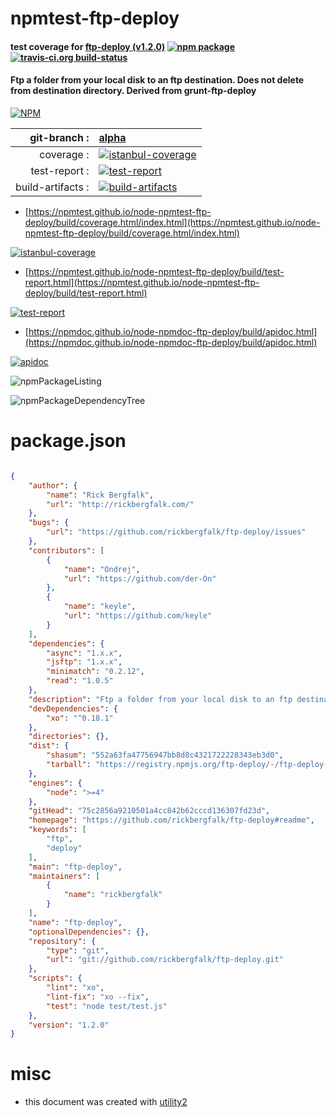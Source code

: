 # npmtest-ftp-deploy

#### test coverage for  [ftp-deploy (v1.2.0)](https://github.com/rickbergfalk/ftp-deploy#readme)  [![npm package](https://img.shields.io/npm/v/npmtest-ftp-deploy.svg?style=flat-square)](https://www.npmjs.org/package/npmtest-ftp-deploy) [![travis-ci.org build-status](https://api.travis-ci.org/npmtest/node-npmtest-ftp-deploy.svg)](https://travis-ci.org/npmtest/node-npmtest-ftp-deploy)

#### Ftp a folder from your local disk to an ftp destination. Does not delete from destination directory. Derived from grunt-ftp-deploy

[![NPM](https://nodei.co/npm/ftp-deploy.png?downloads=true&downloadRank=true&stars=true)](https://www.npmjs.com/package/ftp-deploy)

| git-branch : | [alpha](https://github.com/npmtest/node-npmtest-ftp-deploy/tree/alpha)|
|--:|:--|
| coverage : | [![istanbul-coverage](https://npmtest.github.io/node-npmtest-ftp-deploy/build/coverage.badge.svg)](https://npmtest.github.io/node-npmtest-ftp-deploy/build/coverage.html/index.html)|
| test-report : | [![test-report](https://npmtest.github.io/node-npmtest-ftp-deploy/build/test-report.badge.svg)](https://npmtest.github.io/node-npmtest-ftp-deploy/build/test-report.html)|
| build-artifacts : | [![build-artifacts](https://npmtest.github.io/node-npmtest-ftp-deploy/glyphicons_144_folder_open.png)](https://github.com/npmtest/node-npmtest-ftp-deploy/tree/gh-pages/build)|

- [https://npmtest.github.io/node-npmtest-ftp-deploy/build/coverage.html/index.html](https://npmtest.github.io/node-npmtest-ftp-deploy/build/coverage.html/index.html)

[![istanbul-coverage](https://npmtest.github.io/node-npmtest-ftp-deploy/build/screenCapture.buildCi.browser.%252Ftmp%252Fbuild%252Fcoverage.lib.html.png)](https://npmtest.github.io/node-npmtest-ftp-deploy/build/coverage.html/index.html)

- [https://npmtest.github.io/node-npmtest-ftp-deploy/build/test-report.html](https://npmtest.github.io/node-npmtest-ftp-deploy/build/test-report.html)

[![test-report](https://npmtest.github.io/node-npmtest-ftp-deploy/build/screenCapture.buildCi.browser.%252Ftmp%252Fbuild%252Ftest-report.html.png)](https://npmtest.github.io/node-npmtest-ftp-deploy/build/test-report.html)

- [https://npmdoc.github.io/node-npmdoc-ftp-deploy/build/apidoc.html](https://npmdoc.github.io/node-npmdoc-ftp-deploy/build/apidoc.html)

[![apidoc](https://npmdoc.github.io/node-npmdoc-ftp-deploy/build/screenCapture.buildCi.browser.%252Ftmp%252Fbuild%252Fapidoc.html.png)](https://npmdoc.github.io/node-npmdoc-ftp-deploy/build/apidoc.html)

![npmPackageListing](https://npmtest.github.io/node-npmtest-ftp-deploy/build/screenCapture.npmPackageListing.svg)

![npmPackageDependencyTree](https://npmtest.github.io/node-npmtest-ftp-deploy/build/screenCapture.npmPackageDependencyTree.svg)



# package.json

```json

{
    "author": {
        "name": "Rick Bergfalk",
        "url": "http://rickbergfalk.com/"
    },
    "bugs": {
        "url": "https://github.com/rickbergfalk/ftp-deploy/issues"
    },
    "contributors": [
        {
            "name": "Ondrej",
            "url": "https://github.com/der-On"
        },
        {
            "name": "keyle",
            "url": "https://github.com/keyle"
        }
    ],
    "dependencies": {
        "async": "1.x.x",
        "jsftp": "1.x.x",
        "minimatch": "0.2.12",
        "read": "1.0.5"
    },
    "description": "Ftp a folder from your local disk to an ftp destination. Does not delete from destination directory. Derived from grunt-ftp-deploy",
    "devDependencies": {
        "xo": "^0.18.1"
    },
    "directories": {},
    "dist": {
        "shasum": "552a63fa47756947bb8d8c4321722228343eb3d0",
        "tarball": "https://registry.npmjs.org/ftp-deploy/-/ftp-deploy-1.2.0.tgz"
    },
    "engines": {
        "node": ">=4"
    },
    "gitHead": "75c2856a9210501a4cc842b62cccd136307fd23d",
    "homepage": "https://github.com/rickbergfalk/ftp-deploy#readme",
    "keywords": [
        "ftp",
        "deploy"
    ],
    "main": "ftp-deploy",
    "maintainers": [
        {
            "name": "rickbergfalk"
        }
    ],
    "name": "ftp-deploy",
    "optionalDependencies": {},
    "repository": {
        "type": "git",
        "url": "git://github.com/rickbergfalk/ftp-deploy.git"
    },
    "scripts": {
        "lint": "xo",
        "lint-fix": "xo --fix",
        "test": "node test/test.js"
    },
    "version": "1.2.0"
}
```



# misc
- this document was created with [utility2](https://github.com/kaizhu256/node-utility2)
